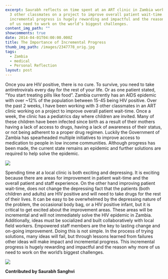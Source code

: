 ```yaml
---
excerpt: Saurabh reflects on time spent at an ART clinic in Zambia working with
  3 other classmates on a project to improve overall patient wait-time. This
  incremental progress is hugely rewarding and impactful and the reason why more
  of us need to work on the world’s biggest challenges.
content_img_path: ""
showcomments: true
date: 2014-04-01T04:00:00.000Z
title: The Importance of Incremental Progress
thumb_img_path: /images/2347778_orig.jpg
tags:
  - Zambia
  - medical
  - Personal Reflection
layout: post
---
```

Once you are HIV positive, there is no cure. To survive, you need to take antiretrovirals every day for the rest of your life. Or as one patient stated, “You start treating pills like food”. Zambia currently has an AIDS epidemic with over ~12% of the population between 15-45 being HIV positive. Over the past 2 weeks, I have been working with 3 other classmates in an ART clinic working on a project to improve overall patient wait-time. Once a week, the clinic has a pediatrics day where children are invited. Many of these children have been infected since birth as a result of their mothers having a lack of access to drugs, having a lack of awareness of their status, or not being adherent to a proper drug regimen. Luckily the Government of Zambia has spearheaded multiple initiatives to improve access to medication to people in low income communities. Although progress has been made, the current state remains an epidemic and further solutions are required to help solve the epidemic.

![](/images/8771229_orig.jpg)

Spending time at a local clinic is both exciting and depressing. It is exciting because there are areas for improvement in patient wait-time and the overall patient and staff experience. On the other hand improving patient wait-time, does not change the depressing fact that the patients (both children and adults) are HIV positive and will need to take drugs for the rest of their lives. It can be easy to be overwhelmed by the depressing nature of the problem, the occasional body bag, or a HIV positive infant, but it is critical to get excited about the improvement areas. These areas will be incremental and will not immediately solve the HIV epidemic in Zambia. Additionally, ideas must be socialized and built collaboratively with local field workers. Empowered staff members are the key to lasting change and on-going improvement. Doing this is not simple. In the process of trying solutions, many ideas will fail, but through lessons learned from failures other ideas will make impact and incremental progress. This incremental progress is hugely rewarding and impactful and the reason why more of us need to work on the world’s biggest challenges.

![](/images/8219549_orig.jpg)

**Contributed by Saurabh Sanghvi**